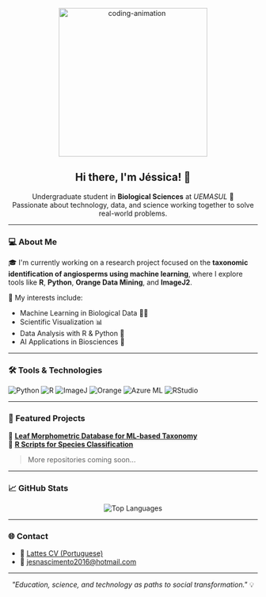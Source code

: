 <p align="center">
  <img src="https://media.giphy.com/media/qgQUggAC3Pfv687qPC/giphy.gif" width="300" alt="coding-animation" />
</p>

<h2 align="center">Hi there, I'm Jéssica! 👋</h2>

<p align="center">
  Undergraduate student in <strong>Biological Sciences</strong> at <em>UEMASUL</em> 🌱 <br>
  Passionate about technology, data, and science working together to solve real-world problems.  
</p>

---

### 💻 About Me

🎓 I'm currently working on a research project focused on the **taxonomic identification of angiosperms using machine learning**, where I explore tools like **R**, **Python**, **Orange Data Mining**, and **ImageJ2**.

🔬 My interests include:
- Machine Learning in Biological Data 🧠🌿
- Scientific Visualization 📊
- Data Analysis with R & Python 🐍
- AI Applications in Biosciences 🤖

---

### 🛠️ Tools & Technologies

<div align="left">

![Python](https://img.shields.io/badge/Python-3776AB?style=for-the-badge&logo=python&logoColor=white)
![R](https://img.shields.io/badge/R-276DC3?style=for-the-badge&logo=r&logoColor=white)
![ImageJ](https://img.shields.io/badge/ImageJ2-3F51B5?style=for-the-badge&logo=ImageJ&logoColor=white)
![Orange](https://img.shields.io/badge/Orange-FF7F00?style=for-the-badge&logoColor=white)
![Azure ML](https://img.shields.io/badge/Azure%20ML-0078D4?style=for-the-badge&logo=microsoftazure&logoColor=white)
![RStudio](https://img.shields.io/badge/RStudio-75AADB?style=for-the-badge&logo=rstudio&logoColor=white)

</div>

---

### 📌 Featured Projects

🔹 [**Leaf Morphometric Database for ML-based Taxonomy**](https://github.com/ajessica6/banco-dados-folhas-ml)  
🔹 [**R Scripts for Species Classification**](https://github.com/ajessica6/analises-taxonomicas-r)

> More repositories coming soon...

---

### 📈 GitHub Stats

<p align="center">
  <img src="https://github-readme-stats.vercel.app/api/top-langs/?username=ajessica6&layout=compact&theme=default" alt="Top Languages" />
</p>

---

### 🌐 Contact

- 📄 [Lattes CV (Portuguese)](http://lattes.cnpq.br/3201860651662082)  
- 📧 jesnascimento2016@hotmail.com

---

<p align="center"><em>"Education, science, and technology as paths to social transformation."</em> 💡</p>